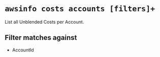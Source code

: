 # `awsinfo costs accounts [filters]+`

List all Unblended Costs per Account.

## Filter matches against

* AccountId
